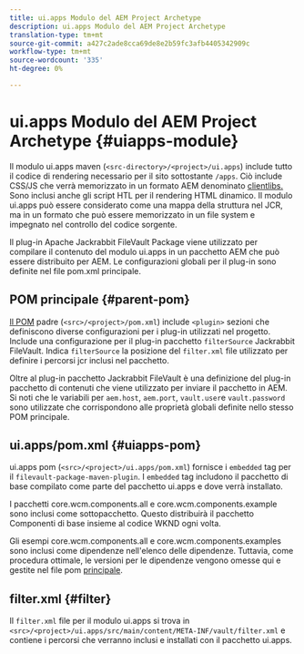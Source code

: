 ```yaml
---
title: ui.apps Modulo del AEM Project Archetype
description: ui.apps Modulo del AEM Project Archetype
translation-type: tm+mt
source-git-commit: a427c2ade8cca69de8e2b59fc3afb4405342909c
workflow-type: tm+mt
source-wordcount: '335'
ht-degree: 0%

---
```



# ui.apps Modulo del AEM Project Archetype {#uiapps-module}

Il modulo ui.apps maven (`<src-directory>/<project>/ui.apps`) include tutto il codice di rendering necessario per il sito sottostante `/apps`. Ciò include CSS/JS che verrà memorizzato in un formato AEM denominato [clientlibs.](uifrontend.md#clientlibs) Sono inclusi anche gli script HTL per il rendering HTML dinamico. Il modulo ui.apps può essere considerato come una mappa della struttura nel JCR, ma in un formato che può essere memorizzato in un file system e impegnato nel controllo del codice sorgente.

Il plug-in Apache Jackrabbit FileVault Package viene utilizzato per compilare il contenuto del modulo ui.apps in un pacchetto AEM che può essere distribuito per AEM. Le configurazioni globali per il plug-in sono definite nel file pom.xml principale.

## POM principale {#parent-pom}

[Il POM](/help/developing/archetype/using.md#parent-pom) padre (`<src>/<project>/pom.xml`) include `<plugin>` sezioni che definiscono diverse configurazioni per i plug-in utilizzati nel progetto. Include una configurazione per il plug-in pacchetto `filterSource` Jackrabbit FileVault. Indica `filterSource` la posizione del `filter.xml` file utilizzato per definire i percorsi jcr inclusi nel pacchetto.

Oltre al plug-in pacchetto Jackrabbit FileVault è una definizione del plug-in pacchetto di contenuti che viene utilizzato per inviare il pacchetto in AEM. Si noti che le variabili per `aem.host`, `aem.port`, `vault.user`e `vault.password` sono utilizzate che corrispondono alle proprietà globali definite nello stesso POM principale.

## ui.apps/pom.xml {#uiapps-pom}

ui.apps pom (`<src>/<project>/ui.apps/pom.xml`) fornisce i `embedded` tag per il `filevault-package-maven-plugin`. I `embedded` tag includono il pacchetto di base compilato come parte del pacchetto ui.apps e dove verrà installato.

I pacchetti core.wcm.components.all e core.wcm.components.example sono inclusi come sottopacchetto. Questo distribuirà il pacchetto Componenti di base insieme al codice WKND ogni volta.

Gli esempi core.wcm.components.all e core.wcm.components.examples sono inclusi come dipendenze nell&#39;elenco delle dipendenze. Tuttavia, come procedura ottimale, le versioni per le dipendenze vengono omesse qui e gestite nel file pom [principale](/help/developing/archetype/using.md#core-components).

## filter.xml {#filter}

Il `filter.xml` file per il modulo ui.apps si trova in `<src>/<project>/ui.apps/src/main/content/META-INF/vault/filter.xml` e contiene i percorsi che verranno inclusi e installati con il pacchetto ui.apps.
